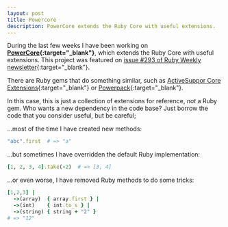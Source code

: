 ```yaml
---
layout: post
title: Powercore
description: PowerCore extends the Ruby Core with useful extensions.
---
```


During the last few weeks I have been working on **[PowerCore][1]{:target="_blank"}**,
which extends the Ruby Core with useful extensions. This project
was featured on [issue #293 of Ruby Weekly newsletter][4]{:target="_blank"}.

There are Ruby gems that do something similar, such as
[ActiveSuppor Core Extensions][2]{:target="_blank"} or [Powerpack][3]{:target="_blank"}.

In this case, this is just a collection of extensions for reference, *not* a
Ruby gem. Who wants a new dependency in the code base? Just borrow the code
that you consider useful, but be careful;

...most of the time I have created new methods:

```ruby
"abc".first  # => "a"
```

...but sometimes I have overridden the default Ruby implementation:

```ruby
[1, 2, 3, 4].take(-2)  # => [3, 4]
```

...or even worse, I have removed Ruby methods to do some tricks:

```ruby
[1,2,3] |
  ->(array)  { array.first } |
  ->(int)    { int.to_s } |
  ->(string) { string + "2" }
# => "12"
```


[1]: https://github.com/arturoherrero/powercore
[2]: http://edgeguides.rubyonrails.org/active_support_core_extensions.html
[3]: https://github.com/bbatsov/powerpack
[4]: http://rubyweekly.com/issues/293
